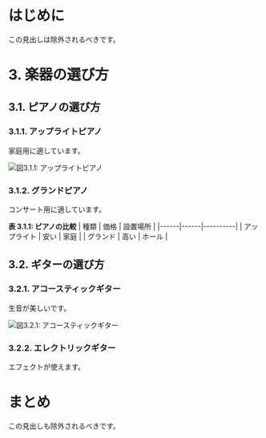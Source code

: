 # はじめに

この見出しは除外されるべきです。

# 3. 楽器の選び方

## 3.1. ピアノの選び方

### 3.1.1. アップライトピアノ

家庭用に適しています。

![図3.1.1: アップライトピアノ](upright_piano.png)

### 3.1.2. グランドピアノ

コンサート用に適しています。

**表 3.1.1: ピアノの比較**
| 種類 | 価格 | 設置場所 |
|------|------|----------|
| アップライト | 安い | 家庭 |
| グランド | 高い | ホール |

## 3.2. ギターの選び方

### 3.2.1. アコースティックギター

生音が美しいです。

![図3.2.1: アコースティックギター](acoustic_guitar.png)

### 3.2.2. エレクトリックギター

エフェクトが使えます。

# まとめ

この見出しも除外されるべきです。
